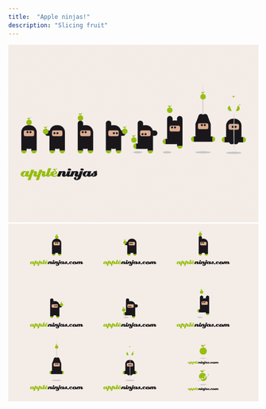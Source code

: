 ```yaml
---
title:  "Apple ninjas!"
description: "Slicing fruit"
---
```

![appleninjas](/images/work/appleninjas.png)
![appleninjas2](/images/work/appleninjas2.png)